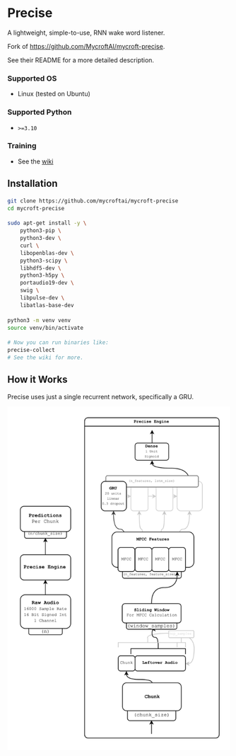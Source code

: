 # Precise

A lightweight, simple-to-use, RNN wake word listener.

Fork of https://github.com/MycroftAI/mycroft-precise.

See their README for a more detailed description.

### Supported OS
 - Linux (tested on Ubuntu)

### Supported Python
 - `>=3.10`

### Training
 - See the [wiki](https://github.com/ZanSara/mycroft-precise/wiki/)

## Installation

```bash
git clone https://github.com/mycroftai/mycroft-precise
cd mycroft-precise

sudo apt-get install -y \
    python3-pip \
    python3-dev \
    curl \
    libopenblas-dev \
    python3-scipy \
    libhdf5-dev \
    python3-h5py \
    portaudio19-dev \
    swig \
    libpulse-dev \
    libatlas-base-dev

python3 -m venv venv
source venv/bin/activate

# Now you can run binaries like:
precise-collect
# See the wiki for more.
```

## How it Works

Precise uses just a single recurrent network, specifically a GRU.

![Architecture Diagram](https://raw.githubusercontent.com/ZanSara/mycroft-precise/dev/diagram.png)
